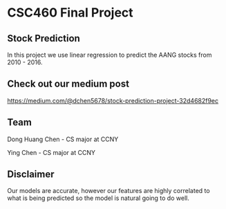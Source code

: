 # CSC460 Final Project

## Stock Prediction
In this project we use linear regression to predict the AANG stocks from 2010 - 2016.

## Check out our medium post
https://medium.com/@dchen5678/stock-prediction-project-32d4682f9ec

## Team 

Dong Huang Chen - CS major at CCNY

Ying Chen - CS major at CCNY

## Disclaimer
Our models are accurate, however our features are highly correlated to what is being predicted so the model is natural going to do well.
